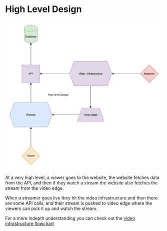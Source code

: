 # High Level Design

![](./assets/high-level.webp)

At a very high level, a viewer goes to the website, the website fetches data from the API, and then if they watch a stream the website also fetches the stream from the video edge.

When a streamer goes live they hit the video infrastructure and then there are some API calls, and their stream is pushed to video edge where the viewers can pick it up and watch the stream.

For a more indepth understanding you can check out the [video infrastructure flowchart](./video-infrastructure.md)
